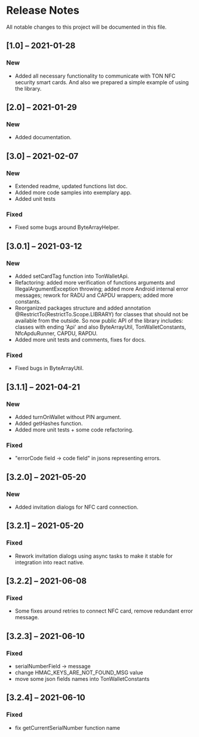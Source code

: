 # Release Notes

All notable changes to this project will be documented in this file.

## [1.0] – 2021-01-28

### New

- Added all necessary functionality to communicate with TON NFC security smart cards. And also we prepared a simple example of using the library.

## [2.0] – 2021-01-29

### New

- Added documentation.

## [3.0] – 2021-02-07

### New

- Extended readme, updated functions list doc.
- Added more code samples into exemplary app.
- Added unit tests

### Fixed

- Fixed some bugs around ByteArrayHelper.

## [3.0.1] – 2021-03-12

### New

- Added setCardTag function into TonWalletApi.
- Refactoring: added more verification of functions arguments and IllegalArgumentException throwing; added more Android internal error messages; rework for RADU and CAPDU wrappers; added more constants.
- Reorganized packages structure and added annotation @RestrictTo(RestrictTo.Scope.LIBRARY) for classes that should not be available from the outside. So now public API of the library includes: classes with ending 'Api' and also ByteArrayUtil, TonWalletConstants, NfcApduRunner, CAPDU, RAPDU.
- Added more unit tests and comments, fixes for docs.

### Fixed

- Fixed bugs in ByteArrayUtil.

## [3.1.1] – 2021-04-21

### New

- Added turnOnWallet without PIN argument.
- Added getHashes function.
- Added more unit tests + some code refactoring.

### Fixed 

- "errorCode field -> code field" in jsons representing errors.

## [3.2.0] – 2021-05-20

### New

- Added invitation dialogs for NFC card connection.

## [3.2.1] – 2021-05-20

### Fixed

- Rework invitation dialogs using async tasks to make it stable for integration into react native.

## [3.2.2] – 2021-06-08

### Fixed

- Some fixes around retries to connect NFC card, remove redundant error message.

## [3.2.3] – 2021-06-10

### Fixed

- serialNumberField -> message
- change HMAC_KEYS_ARE_NOT_FOUND_MSG value
- move some json fields names into TonWalletConstants

## [3.2.4] – 2021-06-10

### Fixed

- fix getCurrentSerialNumber function name
